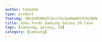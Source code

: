 ```yaml
---
author: tokodab
type: product
featimg: 1BV3oMiN0e5l8scfSu3wANmADt5YUiBKN
title: Goku Forms Samsung Galaxy S9 Case
tags: [samsung, galaxy, s9]
category: [samsung]
---
```

